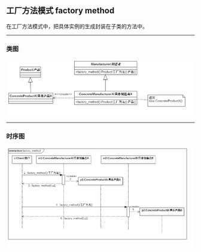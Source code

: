 ## 工厂方法模式 factory method

在工厂方法模式中，把具体实例的生成封装在子类的方法中。

---

### 类图

![类图](doc/factory_method_class.png)

---

### 时序图

![时序图](doc/factory_method_sequence.png)
